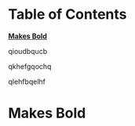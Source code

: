 # Table of Contents
 
[**Makes Bold**](#makes-bold)


qioudbqucb






qkhefgqochq





qlehfbqelhf

# **Makes Bold**




